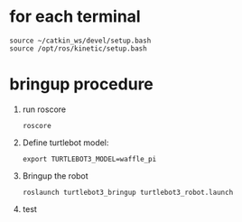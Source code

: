 # for each terminal
`source ~/catkin_ws/devel/setup.bash` \
`source /opt/ros/kinetic/setup.bash`

# bringup procedure
1. run roscore

	`roscore`

2. Define turtlebot model: 

	`export TURTLEBOT3_MODEL=waffle_pi`

3. Bringup the robot

	`roslaunch turtlebot3_bringup turtlebot3_robot.launch`

4. test

